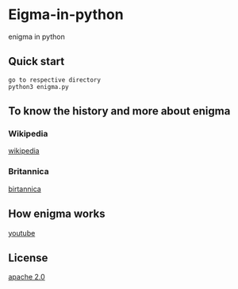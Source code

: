 # Eigma-in-python
enigma in python
## Quick start
    go to respective directory
    python3 enigma.py
## To know the history and more about enigma
### Wikipedia
[wikipedia](https://en.wikipedia.org/wiki/Enigma_machine)
### Britannica
[birtannica](https://www.britannica.com/topic/Enigma-German-code-device)
## How enigma works
[youtube](https://www.youtube.com/watch?v=ybkkiGtJmkM)
## License    
[apache 2.0](https://www.apache.org/licenses/LICENSE-2.0)
